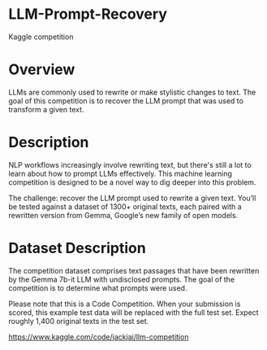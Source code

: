 # LLM-Prompt-Recovery
Kaggle competition

# Overview
LLMs are commonly used to rewrite or make stylistic changes to text. The goal of this competition is to recover the LLM prompt that was used to transform a given text.

# Description
NLP workflows increasingly involve rewriting text, but there's still a lot to learn about how to prompt LLMs effectively. This machine learning competition is designed to be a novel way to dig deeper into this problem.

The challenge: recover the LLM prompt used to rewrite a given text. You’ll be tested against a dataset of 1300+ original texts, each paired with a rewritten version from Gemma, Google’s new family of open models.

# Dataset Description
The competition dataset comprises text passages that have been rewritten by the Gemma 7b-it LLM with undisclosed prompts. The goal of the competition is to determine what prompts were used.

Please note that this is a Code Competition. When your submission is scored, this example test data will be replaced with the full test set. Expect roughly 1,400 original texts in the test set.

https://www.kaggle.com/code/jackjai/llm-competition
